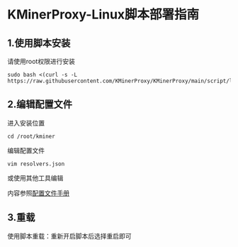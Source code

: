 # KMinerProxy-Linux脚本部署指南

## 1.使用脚本安装
请使用root权限进行安装
```
sudo bash <(curl -s -L https://raw.githubusercontent.com/KMinerProxy/KMinerProxy/main/script/linux/manage.sh)
```
## 2.编辑配置文件
进入安装位置
```
cd /root/kminer
```
编辑配置文件
```
vim resolvers.json
```
或使用其他工具编辑

内容参照[配置文件手册](../config/README.md)
## 3.重载
使用脚本重载：重新开启脚本后选择重启即可


